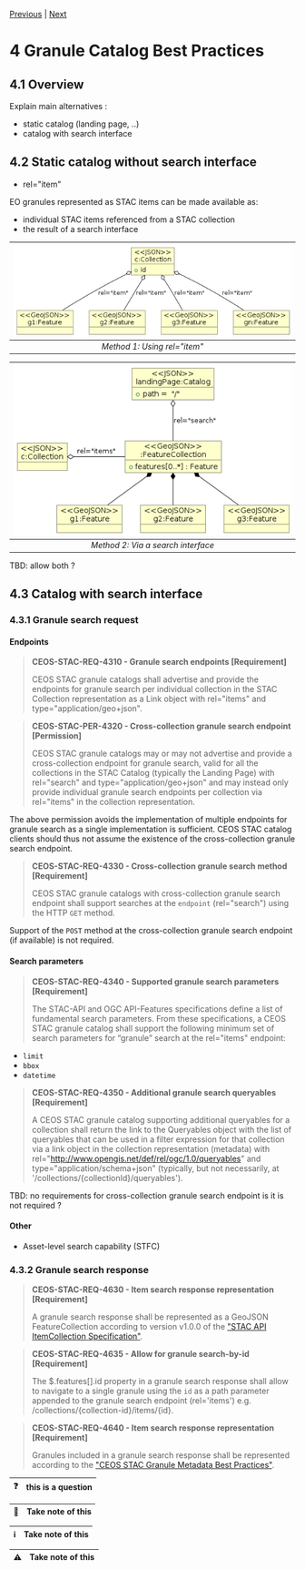 [Previous](best-practices.md) | [Next](collection-catalogs.md)
# 4 Granule Catalog Best Practices

[//]: # (this is a comment)

## 4.1 Overview


Explain main alternatives :
- static catalog (landing page, ..)
- catalog with search interface

## 4.2 Static catalog without search interface

- rel="item"

EO granules represented as STAC items can be made available as:
- individual STAC items referenced from a STAC collection
- the result of a search interface

| ![Static catalog](./figures/objects-granule-catalog-item.png "Nested catalogs and collections") |
|:--:| 
| *Method 1: Using rel="item"* |

| ![Search result](./figures/objects-granule-catalog-items.png "List of collections") |
|:--:| 
| *Method 2: Via a search interface* |


TBD: allow both ?


## 4.3 Catalog with search interface

### 4.3.1 Granule search request

#### Endpoints



> **CEOS-STAC-REQ-4310 - Granule search endpoints [Requirement]**<a name="BP-4310"></a>
>
> CEOS STAC granule catalogs shall advertise and provide the endpoints for granule search per individual collection in the STAC Collection representation as a Link object with rel="items" and type="application/geo+json".

> **CEOS-STAC-PER-4320 - Cross-collection granule search endpoint [Permission]**<a name="BP-4320"></a>
>
> CEOS STAC granule catalogs may or may not advertise and provide a cross-collection endpoint for granule search, valid for all the collections in the STAC Catalog (typically the Landing Page) with rel="search" and type="application/geo+json" and may instead only provide individual granule search endpoints per collection via rel="items" in the collection representation. 

The above permission avoids the implementation of multiple endpoints for granule search as a single implementation is sufficient.  CEOS STAC catalog clients should thus not assume the existence of the cross-collection granule search endpoint.

> **CEOS-STAC-REQ-4330 - Cross-collection granule search method [Requirement]**<a name="BP-4330"></a>
>
> CEOS STAC granule catalogs with cross-collection granule search endpoint shall support searches at the `endpoint` (rel="search") using the HTTP `GET` method.

Support of the `POST` method at the cross-collection granule search endpoint (if available) is not required.


#### Search parameters


> **CEOS-STAC-REQ-4340 - Supported granule search parameters [Requirement]**<a name="BP-4340"></a>
>
> The STAC-API and OGC API-Features specifications define a list of fundamental search parameters.  From these specifications, a CEOS STAC granule catalog shall support the following minimum set of search parameters for “granule” search at the rel="items" endpoint:
- `limit`  
- `bbox` 
- `datetime`

> **CEOS-STAC-REQ-4350 - Additional granule search queryables [Requirement]**<a name="BP-4350"></a>
>
> A CEOS STAC granule catalog supporting additional queryables for a collection shall return the link to the Queryables object with the list of queryables that can be used in a filter expression for that collection via a link object in the collection representation (metadata) with rel="http://www.opengis.net/def/rel/ogc/1.0/queryables" and type="application/schema+json" (typically, but not necessarily, at '/collections/{collectionId}/queryables').


TBD: no requirements for cross-collection granule search endpoint is it is not required ?


#### Other

- Asset-level search capability (STFC)


### 4.3.2 Granule search response


> **CEOS-STAC-REQ-4630 - Item search response representation [Requirement]**<a name="BP-4630"></a>
>
> A granule search response shall be represented as a GeoJSON FeatureCollection according to version v1.0.0 of the ["STAC API ItemCollection Specification"](https://github.com/radiantearth/stac-api-spec/blob/master/fragments/itemcollection/README.md).


> **CEOS-STAC-REQ-4635 - Allow for granule search-by-id [Requirement]**<a name="BP-4635"></a>
>
> The $.features[].id property in a granule search response shall allow to navigate to a single granule using the `id` as a path parameter appended to the granule search endpoint (rel='items') e.g. /collections/{collection-id}/items/{id}. 


> **CEOS-STAC-REQ-4640 - Item search response representation [Requirement]**<a name="BP-4640"></a>
>
> Granules included in a granule search response shall be represented according to the ["CEOS STAC Granule Metadata Best Practices"](granule-metadata.md).





| :question: | this is a question  |
|---------------|:------------------------|


| :memo:        | Take note of this       |
|---------------|:------------------------|


| :information_source: | Take note of this       |
|---------------|:------------------------|


| :warning:        | Take note of this       |
|---------------|:------------------------|

